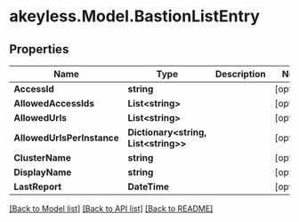 # akeyless.Model.BastionListEntry

## Properties

Name | Type | Description | Notes
------------ | ------------- | ------------- | -------------
**AccessId** | **string** |  | [optional] 
**AllowedAccessIds** | **List&lt;string&gt;** |  | [optional] 
**AllowedUrls** | **List&lt;string&gt;** |  | [optional] 
**AllowedUrlsPerInstance** | **Dictionary&lt;string, List&lt;string&gt;&gt;** |  | [optional] 
**ClusterName** | **string** |  | [optional] 
**DisplayName** | **string** |  | [optional] 
**LastReport** | **DateTime** |  | [optional] 

[[Back to Model list]](../README.md#documentation-for-models) [[Back to API list]](../README.md#documentation-for-api-endpoints) [[Back to README]](../README.md)

